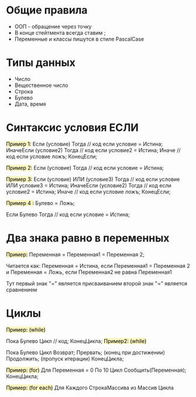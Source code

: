 # Общие правила
- ООП - обращение через точку
- В конце стейтмента всегда ставим ;
- Переменные и классы пишутся в стиле PascalCase

# Типы данных
- Число
- Вещественное число
- Строка
- Булево
- Дата, время
# Синтаксис условия ЕСЛИ

<mark style="background: #FFF3A3A6;">Пример 1:</mark> 
Если (условие) Тогда
  // код если условие = Истина; 
ИначеЕсли (условие2) Тогда
  // код если условие2 = Истина;
Иначе 
  // код если условие ложъ;
КонецЕсли;

<mark style="background: #FFF3A3A6;">Пример 2:</mark> 
Если (условие) Тогда
  // код если условие = Истина; 

<mark style="background: #FFF3A3A6;">Пример 3:</mark> 
Если (условие) ИЛИ (условие3) Тогда
  // код если условие ИЛИ условие3 = Истина; 
ИначеЕсли (условие2) Тогда
  // код если условие2 = Истина;
Иначе 
  // код если условие ложъ;
КонецЕсли;

<mark style="background: #FFF3A3A6;">Пример 4 :</mark> 
Булево = Ложь;

Если Булево Тогда
  // код если условие = Истина; 

# Два знака равно в переменных
<mark style="background: #FFF3A3A6;">Пример:</mark> 
Переменная = Переменная1 = Переменная 2;

Читается как: 
Переменная = Истина, если Переменная1 = Переменная 2
и Переменная = Ложь, если Переменная2 не равна Переменная1

Тут первый знак "=" является присваиванием
второй знак "=" является сравнением

# Циклы
<mark style="background: #FFF3A3A6;">Пример: (while)</mark> 

Пока Булево Цикл
  // код;
КонецЦикла;
<mark style="background: #FFF3A3A6;">Пример2: (while)</mark> 

Пока Булево Цикл
  Возврат;
  Прервать; (конец при достижении)
  Продолжить; (пропуск итерации)
КонецЦикла;

<mark style="background: #FFF3A3A6;">Пример: (for)</mark> 
Для Переменная = 0 По 10 Цикл
  Сообщить(Переменная);
КонецЦикла;

<mark style="background: #FFF3A3A6;">Пример: (for each)</mark> 
Для Каждого СтрокаМассива из Массив Цикла
